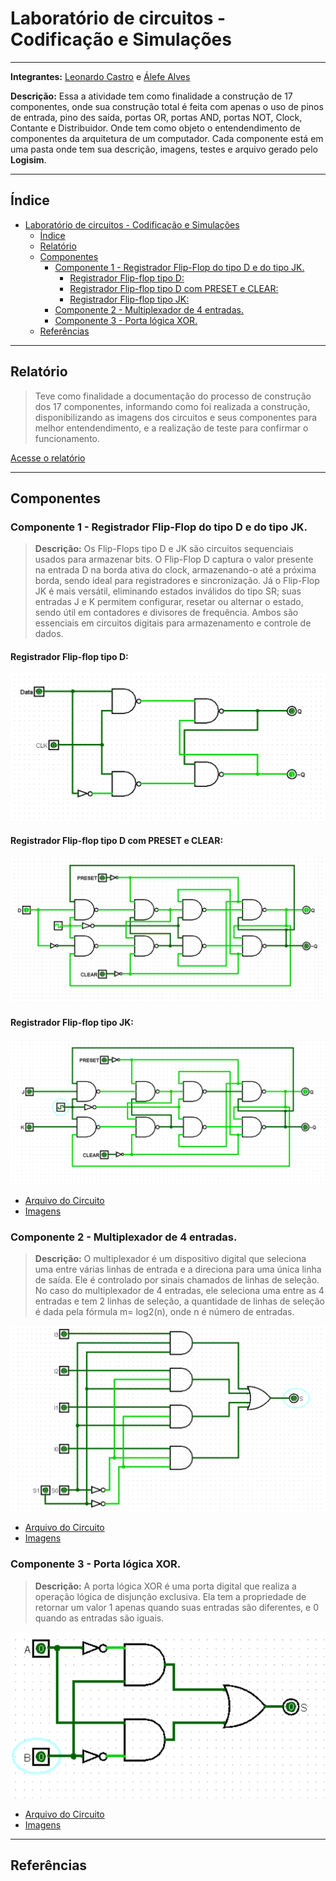 # Laboratório de circuitos - Codificação e Simulações

---

**Integrantes:** [Leonardo Castro](https://github.com/thetwelvedev) e [Álefe Alves](https://github.com/AlefeAlvesC)

**Descrição:** Essa a atividade tem como finalidade a construção de 17 componentes, onde sua construção total é feita com apenas o uso de pinos de entrada, pino des saída, portas OR, portas AND, portas NOT, Clock, Contante e Distribuidor. Onde tem como objeto o entendendimento de componentes da arquitetura de um computador. Cada componente está em uma pasta onde tem sua descrição, imagens, testes e arquivo gerado pelo **Logisim**.

---

## Índice
- [Laboratório de circuitos - Codificação e Simulações](#laboratório-de-circuitos---codificação-e-simulações)
  - [Índice](#índice)
  - [Relatório](#relatório)
  - [Componentes](#componentes)
    - [Componente 1 - Registrador Flip-Flop do tipo D e do tipo JK.](#componente-1---registrador-flip-flop-do-tipo-d-e-do-tipo-jk)
      - [Registrador Flip-flop tipo D:](#registrador-flip-flop-tipo-d)
      - [Registrador Flip-flop tipo D com PRESET e CLEAR:](#registrador-flip-flop-tipo-d-com-preset-e-clear)
      - [Registrador Flip-flop tipo JK:](#registrador-flip-flop-tipo-jk)
    - [Componente 2 - Multiplexador de 4 entradas.](#componente-2---multiplexador-de-4-entradas)
    - [Componente 3 - Porta lógica XOR.](#componente-3---porta-lógica-xor)
  - [Referências](#referências)

---
## Relatório
> Teve como finalidade a documentação do processo de construção dos 17 componentes, informando como foi realizada a construção, disponibilizando as imagens dos circuitos e seus componentes para melhor entendendimento, e a realização de teste para confirmar o funcionamento.

[Acesse o relatório]()<!--Colocar o endereço do relatório por pasta exeemplo: ./docs/relatório.pdf-->

---

## Componentes

### Componente 1 - Registrador Flip-Flop do tipo D e do tipo JK. 
> **Descrição:** Os Flip-Flops tipo D e JK são circuitos sequenciais usados para armazenar bits. O Flip-Flop D captura o valor presente na entrada D na borda ativa do clock, armazenando-o até a próxima borda, sendo ideal para registradores e sincronização. Já o Flip-Flop JK é mais versátil, eliminando estados inválidos do tipo SR; suas entradas J e K permitem configurar, resetar ou alternar o estado, sendo útil em contadores e divisores de frequência. Ambos são essenciais em circuitos digitais para armazenamento e controle de dados.
#### Registrador Flip-flop tipo D:
![Imagem Flip-Flop D](./Componente%201/Imagens/flip-flop-d.png)

#### Registrador Flip-flop tipo D com PRESET e CLEAR:
![Imagem Flip-Flop D](./Componente%201/Imagens/flip-flop-d-preset-clear.png)

#### Registrador Flip-flop tipo JK:
![Imagem Flip-Flop D](./Componente%201/Imagens/flip-flop-jk.png)

- [Arquivo do Circuito](./Componente%201/1-FLIP_FLOP_D_E_JK.circ)
- [Imagens](https://github.com/thetwelvedev/AOC_LeonardoCastroAlefeAlves_UFRR_LabCircuitos_2024/tree/main/Componente%201/Imagens)

### Componente 2 - Multiplexador de 4 entradas. 
> **Descrição:** O multiplexador é um dispositivo digital que seleciona uma entre várias linhas de entrada e a direciona para uma única linha de saída. Ele é controlado por sinais chamados de linhas de seleção. No caso do multiplexador de 4 entradas, ele seleciona uma entre as 4 entradas e tem 2 linhas de seleção, a quantidade de linhas de seleção é dada pela fórmula m= log2⁡(n), onde n é número de entradas.

![Multiplexador 4 entradas](./Componente%202/Imagens/mux-4-1.png)

- [Arquivo do Circuito](./Componente%202/2-MUX_4_X_1.circ)
- [Imagens](https://github.com/thetwelvedev/AOC_LeonardoCastroAlefeAlves_UFRR_LabCircuitos_2024/tree/main/Componente%202/Imagens)

### Componente 3 - Porta lógica XOR. 
> **Descrição:** A porta lógica XOR é uma porta digital que realiza a operação lógica de disjunção exclusiva. Ela tem a propriedade de retornar um valor 1 apenas quando suas entradas são diferentes, e 0 quando as entradas são iguais.

![Porta lógica XOR](./Componente%203/Imagens/xor.png)

- [Arquivo do Circuito](./Componente%203/3-XOR.circ)
- [Imagens](https://github.com/thetwelvedev/AOC_LeonardoCastroAlefeAlves_UFRR_LabCircuitos_2024/tree/main/Componente%203/Imagens)

---

## Referências
<!--1. Link para vídeos YouTube: 
2. Documentação: 
3. Site:-->
